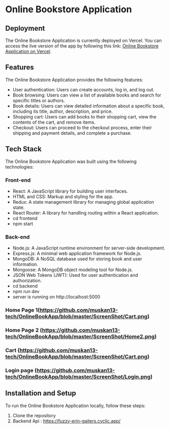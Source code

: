 # Online Bookstore Application

## Deployment

The Online Bookstore Application is currently deployed on Vercel. You can access the live version of the app by following this link: <a href="https://bookapp-zeta.vercel.app/">Online Bookstore Application on Vercel</a>.

## Features

The Online Bookstore Application provides the following features:

<ul>
  <li>User authentication: Users can create accounts, log in, and log out.</li>
  <li>Book browsing: Users can view a list of available books and search for specific titles or authors.</li>
  <li>Book details: Users can view detailed information about a specific book, including its title, author, description, and price.</li>
  <li>Shopping cart: Users can add books to their shopping cart, view the contents of the cart, and remove items.</li>
  <li>Checkout: Users can proceed to the checkout process, enter their shipping and payment details, and complete a purchase.</li>
</ul>

## Tech Stack

The Online Bookstore Application was built using the following technologies:

### Front-end

- React: A JavaScript library for building user interfaces.
- HTML and CSS: Markup and styling for the app.
- Redux: A state management library for managing global application state.
- React Router: A library for handling routing within a React application.
- cd frontend
- npm start

### Back-end

- Node.js: A JavaScript runtime environment for server-side development.
- Express.js: A minimal web application framework for Node.js.
- MongoDB: A NoSQL database used for storing book and user information.
- Mongoose: A MongoDB object modeling tool for Node.js.
- JSON Web Tokens (JWT): Used for user authentication and authorization.
- cd backend
- npm run dev
- server is running on http://localhost:5000

### Home Page 1(https://github.com/muskan13-tech/OnlineBookApp/blob/master/ScreenShot/Cart.png)
### Home Page 2 (https://github.com/muskan13-tech/OnlineBookApp/blob/master/ScreenShot/Home2.png)
### Cart (https://github.com/muskan13-tech/OnlineBookApp/blob/master/ScreenShot/Cart.png)
### Login page (https://github.com/muskan13-tech/OnlineBookApp/blob/master/ScreenShot/Login.png)

## Installation and Setup

To run the Online Bookstore Application locally, follow these steps:

1. Clone the repository
2. Backend Api : https://fuzzy-erin-gaiters.cyclic.app/
